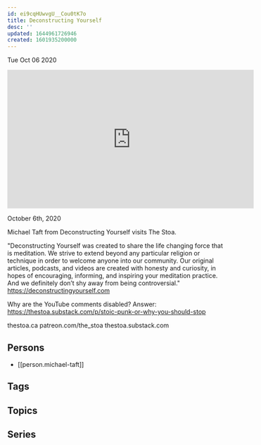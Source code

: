 ```yaml
---
id: ei9cqHUwvgU__Cou0tK7o
title: Deconstructing Yourself
desc: ''
updated: 1644961726946
created: 1601935200000
---
```





Tue Oct 06 2020

<iframe width="560" height="315" src="https://www.youtube.com/embed/9FfEM1kCxgM" title="Deconstructing Yourself w/ Michael Taft" frameborder="0" allow="accelerometer; autoplay; clipboard-write; encrypted-media; gyroscope; picture-in-picture" allowfullscreen ></iframe>

October 6th, 2020

Michael Taft from Deconstructing Yourself visits The Stoa.

"Deconstructing Yourself was created to share the life changing force that is meditation. We strive to extend beyond any particular religion or technique in order to welcome anyone into our community. Our original articles, podcasts, and videos are created with honesty and curiosity, in hopes of encouraging, informing, and inspiring your meditation practice. And we definitely don’t shy away from being controversial." https://deconstructingyourself.com

Why are the YouTube comments disabled? Answer: https://thestoa.substack.com/p/stoic-punk-or-why-you-should-stop

thestoa.ca
patreon.com/the_stoa
thestoa.substack.com

## Persons

- [[person.michael-taft]]

## Tags



## Topics



## Series



